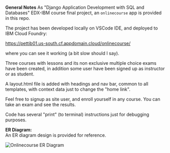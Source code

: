 
**General Notes**
As "Django Application Development with SQL and Databases" EDX-IBM course final project, an `onlinecourse` app is provided in this repo.<br/>

The project has been developed locally on VSCode IDE, and deployed to IBM Cloud Foundry:<br/>

https://pettib01.us-south.cf.appdomain.cloud/onlinecourse/<br/>

where you can see it working (a bit slow should I say).<br/>

Three courses with lessons and its  non exclusive multiple choice exams have been created, in addition some user have been signed up as instructor or as student.<br/>

A layout.html file is added with headings and nav bar, common to all templates, with context data just to change the "home link".<br/>

Feel free to signup as site user, and enroll yourself in any course. You can take an exam and see the results.<br/>

Code has several "print" (to terminal) instructions just for debugging purposes.<br/>

**ER Diagram:**<br/>
An ER diagram design is provided for reference.<br/>

![Onlinecourse ER Diagram](https://github.com/ibm-developer-skills-network/final-cloud-app-with-database/blob/master/static/media/course_images/onlinecourse_app_er.png)
